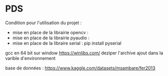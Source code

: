 # PDS

Condition pour l'utilisation du projet :
- mise en place de la librairie opencv : 
- mise en place de la librairie pyaudio : 
- mise en place de la libraire serial : pip install pyserial

gcc en 64 bit sur window 
https://winlibs.com/
deziper l'archive 
ajout dans la varible d'environnement 

base de données : 
https://www.kaggle.com/datasets/msambare/fer2013


